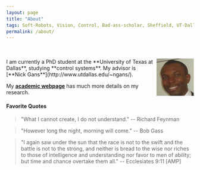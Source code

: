 ```yaml
---
layout: page
title: "About"
tags: Soft-Robots, Vision, Control, Bad-ass-scholar, Sheffield, UT-Dallas, Research-Assistant, Teaching-Assistant, RoboTec-Lab.
permalink: /about/
---
```


<br>
<br>

<img src="/downloads/Pat.jpg" alt="Me" align="right" style="width:100px;height:100px;">
I am currently a PhD student at the **University of Texas at Dallas**, studying **control systems**. My advisor is [**Nick Gans**](http://www.utdallas.edu/~ngans/).

My [**academic webpage**](http://www.utdallas.edu/~opo140030/) has much more details on my research.

#### Favorite Quotes

> "What I cannot create, I do not understand."
                      -- Richard Feynman

> "However long the night, morning will come."
                      -- Bob Gass

> "I again saw under the sun that the race is not to the swift and the battle is not to the strong,
and neither is bread to the wise nor riches to those of intelligence and understanding nor favor to men of ability; but time and chance overtake them all."
                      -- Ecclesiates 9:11 [AMP]
